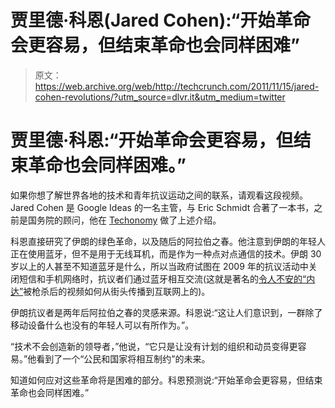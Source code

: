 # 贾里德·科恩(Jared Cohen):“开始革命会更容易，但结束革命也会同样困难”

> 原文：<https://web.archive.org/web/http://techcrunch.com/2011/11/15/jared-cohen-revolutions/?utm_source=dlvr.it&utm_medium=twitter>

# 贾里德·科恩:“开始革命会更容易，但结束革命也会同样困难。”

如果你想了解世界各地的技术和青年抗议运动之间的联系，请观看这段视频。Jared Cohen 是 Google Ideas 的一名主管，与 Eric Schmidt 合著了一本书，之前是国务院的顾问，他在 [Techonomy](https://web.archive.org/web/20230205045542/http://www.techonomy.com/) 做了上述介绍。

科恩直接研究了伊朗的绿色革命，以及随后的阿拉伯之春。他注意到伊朗的年轻人正在使用蓝牙，但不是用于无线耳机，而是作为一种点对点通信的技术。伊朗 30 岁以上的人甚至不知道蓝牙是什么，所以当政府试图在 2009 年的抗议活动中关闭短信和手机网络时，抗议者们通过蓝牙相互交流(这就是著名的[令人不安的“内达”](https://web.archive.org/web/20230205045542/https://techcrunch.com/2009/06/20/images-from-the-iranelection/)被枪杀后的视频如何从街头传播到互联网上的)。

伊朗抗议者是两年后阿拉伯之春的灵感来源。科恩说:“这让人们意识到，一群除了移动设备什么也没有的年轻人可以有所作为。”。

“技术不会创造新的领导者，”他说，“它只是让没有计划的组织和动员变得更容易。”他看到了一个“公民和国家将相互制约”的未来。

知道如何应对这些革命将是困难的部分。科恩预测说:“开始革命会更容易，但结束革命也会同样困难。”